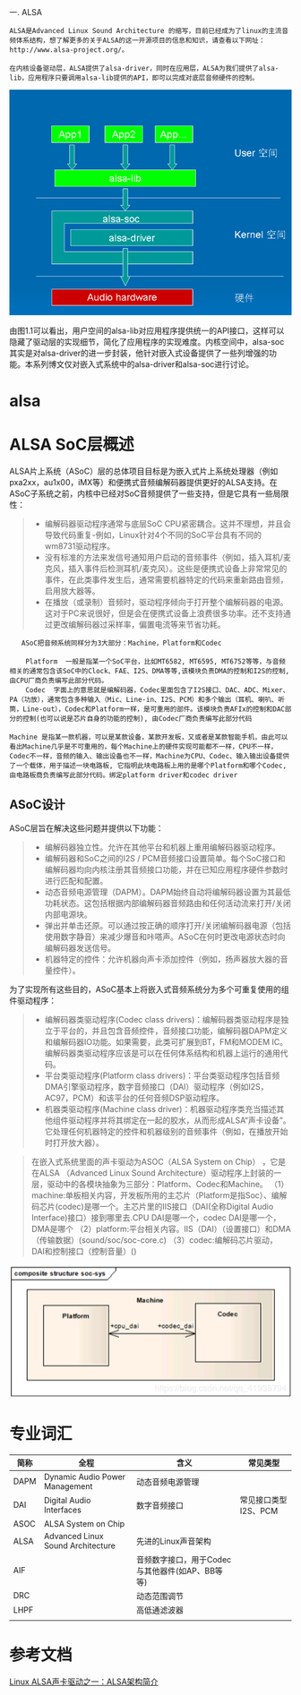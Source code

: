 一.  ALSA

    ALSA是Advanced Linux Sound Architecture 的缩写，目前已经成为了linux的主流音频体系结构，想了解更多的关于ALSA的这一开源项目的信息和知识，请查看以下网址：http://www.alsa-project.org/。

    在内核设备驱动层，ALSA提供了alsa-driver，同时在应用层，ALSA为我们提供了alsa-lib，应用程序只要调用alsa-lib提供的API，即可以完成对底层音频硬件的控制。
![](img/alsa.png)

由图1.1可以看出，用户空间的alsa-lib对应用程序提供统一的API接口，这样可以隐藏了驱动层的实现细节，简化了应用程序的实现难度。内核空间中，alsa-soc其实是对alsa-driver的进一步封装，他针对嵌入式设备提供了一些列增强的功能。本系列博文仅对嵌入式系统中的alsa-driver和alsa-soc进行讨论。

# alsa

# ALSA SoC层概述

ALSA片上系统（ASoC）层的总体项目目标是为嵌入式片上系统处理器（例如pxa2xx，au1x00，iMX等）和便携式音频编解码器提供更好的ALSA支持。在ASoC子系统之前，内核中已经对SoC音频提供了一些支持，但是它具有一些局限性：

> - 编解码器驱动程序通常与底层SoC CPU紧密耦合。这并不理想，并且会导致代码重复-例如，Linux针对4个不同的SoC平台具有不同的wm8731驱动程序。
> - 没有标准的方法来发信号通知用户启动的音频事件（例如，插入耳机/麦克风，插入事件后检测耳机/麦克风）。这些是便携式设备上非常常见的事件，在此类事件发生后，通常需要机器特定的代码来重新路由音频，启用放大器等。
> - 在播放（或录制）音频时，驱动程序倾向于打开整个编解码器的电源。这对于PC来说很好，但是会在便携式设备上浪费很多功率。还不支持通过更改编解码器过采样率，偏置电流等来节省功耗。


       ASoC把音频系统同样分为3大部分：Machine，Platform和Codec

        Platform  一般是指某一个SoC平台，比如MT6582, MT6595, MT6752等等，与音频相关的通常包含该SoC中的Clock、FAE、I2S、DMA等等,该模块负责DMA的控制和I2S的控制, 由CPU厂商负责编写此部分代码。
        Codec  字面上的意思就是编解码器，Codec里面包含了I2S接口、DAC、ADC、Mixer、PA（功放），通常包含多种输入（Mic、Line-in、I2S、PCM）和多个输出（耳机、喇叭、听筒，Line-out），Codec和Platform一样，是可重用的部件。该模块负责AFIx的控制和DAC部分的控制(也可以说是芯片自身的功能的控制), 由Codec厂商负责编写此部分代码

    Machine 是指某一款机器，可以是某款设备，某款开发板，又或者是某款智能手机，由此可以看出Machine几乎是不可重用的，每个Machine上的硬件实现可能都不一样，CPU不一样，Codec不一样，音频的输入、输出设备也不一样，Machine为CPU、Codec、输入输出设备提供了一个载体，用于描述一块电路板, 它指明此块电路板上用的是哪个Platform和哪个Codec, 由电路板商负责编写此部分代码。绑定platform driver和codec driver

## ASoC设计

ASoC层旨在解决这些问题并提供以下功能：

> - 编解码器独立性。允许在其他平台和机器上重用编解码器驱动程序。
> - 编解码器和SoC之间的I2S / PCM音频接口设置简单。每个SoC接口和编解码器均向内核注册其音频接口功能，并在已知应用程序硬件参数时进行匹配和配置。
> - 动态音频电源管理（DAPM）。DAPM始终自动将编解码器设置为其最低功耗状态。这包括根据内部编解码器音频路由和任何活动流来打开/关闭内部电源块。
> - 弹出并单击还原。可以通过按正确的顺序打开/关闭编解码器电源（包括使用数字静音）来减少爆音和咔嗒声。ASoC在何时更改电源状态时向编解码器发送信号。
> - 机器特定的控件：允许机器向声卡添加控件（例如，扬声器放大器的音量控件）。

为了实现所有这些目的，ASoC基本上将嵌入式音频系统分为多个可重复使用的组件驱动程序：

> - 编解码器类驱动程序(Codec class drivers)：编解码器类驱动程序是独立于平台的，并且包含音频控件，音频接口功能，编解码器DAPM定义和编解码器IO功能。如果需要，此类可扩展到BT，FM和MODEM IC。编解码器类驱动程序应该是可以在任何体系结构和机器上运行的通用代码。
> - 平台类驱动程序(Platform class drivers)：平台类驱动程序包括音频DMA引擎驱动程序，数字音频接口（DAI）驱动程序（例如I2S，AC97，PCM）和该平台的任何音频DSP驱动程序。
> - 机器类驱动程序(Machine class driver)：机器驱动程序类充当描述其他组件驱动程序并将其绑定在一起的胶水，从而形成ALSA“声卡设备”。它处理任何机器特定的控件和机器级别的音频事件（例如，在播放开始时打开放大器）。



>在嵌入式系统里面的声卡驱动为ASOC（ALSA System on Chip） ，它是在ALSA （Advanced Linux Sound Architecture）驱动程序上封装的一层，驱动中的各模块抽象为三部分：Platform、Codec和Machine。
>（1）machine:单板相关内容，开发板所用的主芯片（Platform是指Soc）、编解码芯片(codec)是哪一个。主芯片里的IIS接口（DAI(全称Digital Audio Interface)接口）接到哪里去.CPU DAI是哪一个，codec DAI是哪一个，DMA是哪个
>（2）platform:平台相关内容。IIS（DAI）（设置接口）和DMA（传输数据）(sound/soc/soc-core.c)
>（3）codec:编解码芯片驱动， DAI和控制接口（控制音量）()

![](img/dai.png)

# 专业词汇

| 简称 | 全程                              | 含义                                            | 常见类型             |
| ---- | --------------------------------- | ----------------------------------------------- | -------------------- |
| DAPM | Dynamic Audio Power Management    | 动态音频电源管理                                |                      |
| DAI  | Digital Audio Interfaces          | 数字音频接口                                    | 常见接口类型I2S、PCM |
| ASOC | ALSA System on Chip               |                                                 |                      |
| ALSA | Advanced Linux Sound Architecture | 先进的Linux声音架构                             |                      |
| AIF  |                                   | 音频数字接口，用于Codec与其他器件(如AP、BB等等) |                      |
| DRC  |                                   | 动态范围调节                                    |                      |
| LHPF |                                   | 高低通滤波器                                    |                      |
|      |                                   |                                                 |                      |

# 参考文档

[Linux ALSA声卡驱动之一：ALSA架构简介](https://blog.csdn.net/DroidPhone/article/details/6271122)
